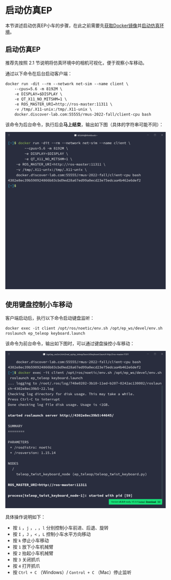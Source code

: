 # 启动仿真EP

本节讲述启动仿真EP小车的步骤，在此之前需要先[获取Docker镜像](./prepare-images.md)并[启动仿真环境](./start-sim-env.md)。


## 启动仿真EP

推荐先按照 2.1 节说明将仿真环境中的相机可视化，便于观察小车移动。

通过以下命令在后台启动客户端：

```shell
docker run -dit --rm --network net-sim --name client \
	--cpus=5.6 -m 8192M \
	-e DISPLAY=$DISPLAY \
	-e QT_X11_NO_MITSHM=1 \
    -e ROS_MASTER_URI=http://ros-master:11311 \
    -v /tmp/.X11-unix:/tmp/.X11-unix \
    docker.discover-lab.com:55555/rmus-2022-fall/client-cpu bash
```

该命令为后台命令，执行后会**马上结束**，输出如下图（具体的字符串可能不同）：

![client](../assets/client.png)

## 使用键盘控制小车移动

客户端启动后，执行以下命令启动键盘监听：

```shell
docker exec -it client /opt/ros/noetic/env.sh /opt/ep_ws/devel/env.sh roslaunch ep_teleop keyboard.launch
```

该命令为前台命令，输出如下图时，可以通过键盘操控小车移动：

![keyboard](../assets/keyboard.png)

具体操作说明如下：

* 按 `i` ，`j` ，`,` ，`l` 分别控制小车前进、后退、旋转
* 按 `I` ，`J` ，`<` ，`L` 控制小车水平方向移动
* 按 `k` 停止小车移动
* 按 `1` 放下小车机械臂
* 按 `2` 抬起小车机械臂
* 按 `3` 关闭抓爪
* 按 `4` 打开抓爪
* 按 `Ctrl + C` （Windows）/ `Control + C` （Mac）停止监听
